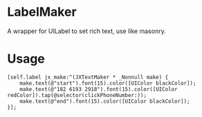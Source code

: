 # LabelMaker

A wrapper for UILabel to set rich text, use like masonry.

# Usage

```objc
[self.label jx_make:^(JXTextMaker * _Nonnull make) {
	make.text(@"start").font(15).color([UIColor blackColor]);
	make.text(@"182 6193 2918").font(15).color([UIColor redColor]).tap(@selector(clickPhoneNumber:));
	make.text(@"end").font(15).color([UIColor blackColor]);
}];
```
